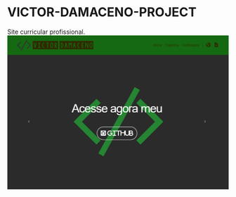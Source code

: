 # VICTOR-DAMACENO-PROJECT
Site curricular profissional.
![ bannnerd](https://github.com/Victor6489/VICTOR-DAMACENO/blob/main/img2/banner-github.png)


